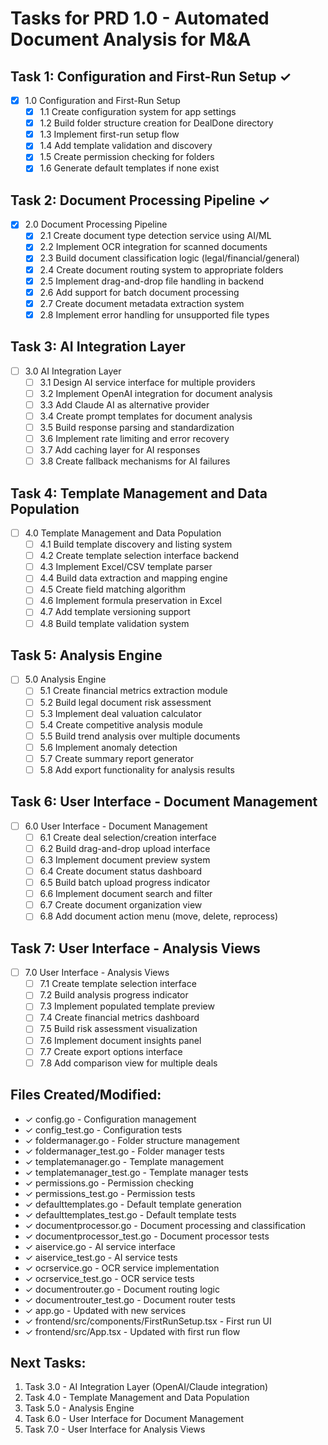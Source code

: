 # Tasks for PRD 1.0 - Automated Document Analysis for M&A

## Task 1: Configuration and First-Run Setup ✓
- [x] 1.0 Configuration and First-Run Setup
  - [x] 1.1 Create configuration system for app settings
  - [x] 1.2 Build folder structure creation for DealDone directory
  - [x] 1.3 Implement first-run setup flow
  - [x] 1.4 Add template validation and discovery
  - [x] 1.5 Create permission checking for folders
  - [x] 1.6 Generate default templates if none exist

## Task 2: Document Processing Pipeline ✓
- [x] 2.0 Document Processing Pipeline
  - [x] 2.1 Create document type detection service using AI/ML
  - [x] 2.2 Implement OCR integration for scanned documents
  - [x] 2.3 Build document classification logic (legal/financial/general)
  - [x] 2.4 Create document routing system to appropriate folders
  - [x] 2.5 Implement drag-and-drop file handling in backend
  - [x] 2.6 Add support for batch document processing
  - [x] 2.7 Create document metadata extraction system
  - [x] 2.8 Implement error handling for unsupported file types

## Task 3: AI Integration Layer
- [ ] 3.0 AI Integration Layer
  - [ ] 3.1 Design AI service interface for multiple providers
  - [ ] 3.2 Implement OpenAI integration for document analysis
  - [ ] 3.3 Add Claude AI as alternative provider
  - [ ] 3.4 Create prompt templates for document analysis
  - [ ] 3.5 Build response parsing and standardization
  - [ ] 3.6 Implement rate limiting and error recovery
  - [ ] 3.7 Add caching layer for AI responses
  - [ ] 3.8 Create fallback mechanisms for AI failures

## Task 4: Template Management and Data Population
- [ ] 4.0 Template Management and Data Population
  - [ ] 4.1 Build template discovery and listing system
  - [ ] 4.2 Create template selection interface backend
  - [ ] 4.3 Implement Excel/CSV template parser
  - [ ] 4.4 Build data extraction and mapping engine
  - [ ] 4.5 Create field matching algorithm
  - [ ] 4.6 Implement formula preservation in Excel
  - [ ] 4.7 Add template versioning support
  - [ ] 4.8 Build template validation system

## Task 5: Analysis Engine
- [ ] 5.0 Analysis Engine
  - [ ] 5.1 Create financial metrics extraction module
  - [ ] 5.2 Build legal document risk assessment
  - [ ] 5.3 Implement deal valuation calculator
  - [ ] 5.4 Create competitive analysis module
  - [ ] 5.5 Build trend analysis over multiple documents
  - [ ] 5.6 Implement anomaly detection
  - [ ] 5.7 Create summary report generator
  - [ ] 5.8 Add export functionality for analysis results

## Task 6: User Interface - Document Management
- [ ] 6.0 User Interface - Document Management
  - [ ] 6.1 Create deal selection/creation interface
  - [ ] 6.2 Build drag-and-drop upload interface
  - [ ] 6.3 Implement document preview system
  - [ ] 6.4 Create document status dashboard
  - [ ] 6.5 Build batch upload progress indicator
  - [ ] 6.6 Implement document search and filter
  - [ ] 6.7 Create document organization view
  - [ ] 6.8 Add document action menu (move, delete, reprocess)

## Task 7: User Interface - Analysis Views
- [ ] 7.0 User Interface - Analysis Views
  - [ ] 7.1 Create template selection interface
  - [ ] 7.2 Build analysis progress indicator
  - [ ] 7.3 Implement populated template preview
  - [ ] 7.4 Create financial metrics dashboard
  - [ ] 7.5 Build risk assessment visualization
  - [ ] 7.6 Implement document insights panel
  - [ ] 7.7 Create export options interface
  - [ ] 7.8 Add comparison view for multiple deals

## Files Created/Modified:
- ✓ config.go - Configuration management
- ✓ config_test.go - Configuration tests
- ✓ foldermanager.go - Folder structure management
- ✓ foldermanager_test.go - Folder manager tests
- ✓ templatemanager.go - Template management
- ✓ templatemanager_test.go - Template manager tests
- ✓ permissions.go - Permission checking
- ✓ permissions_test.go - Permission tests
- ✓ defaulttemplates.go - Default template generation
- ✓ defaulttemplates_test.go - Default template tests
- ✓ documentprocessor.go - Document processing and classification
- ✓ documentprocessor_test.go - Document processor tests
- ✓ aiservice.go - AI service interface
- ✓ aiservice_test.go - AI service tests
- ✓ ocrservice.go - OCR service implementation
- ✓ ocrservice_test.go - OCR service tests
- ✓ documentrouter.go - Document routing logic
- ✓ documentrouter_test.go - Document router tests
- ✓ app.go - Updated with new services
- ✓ frontend/src/components/FirstRunSetup.tsx - First run UI
- ✓ frontend/src/App.tsx - Updated with first run flow

## Next Tasks:
1. Task 3.0 - AI Integration Layer (OpenAI/Claude integration)
2. Task 4.0 - Template Management and Data Population
3. Task 5.0 - Analysis Engine
4. Task 6.0 - User Interface for Document Management
5. Task 7.0 - User Interface for Analysis Views 